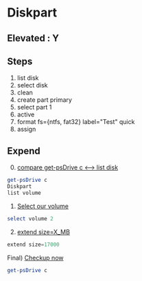# Diskpart 

## Elevated : Y

## Steps 
1) list disk
2) select disk <x>
3) clean
4) create part primary
5) select part 1
6) active
7) format fs={ntfs, fat32} label="Test" quick
8) assign

## Expend
0) [compare get-psDrive c <--> list disk](https://imgur.com/cEh4gzU)
````PowerShell
get-psDrive c 
Diskpart
list volume
````
1) [Select our volume](https://imgur.com/5h6kQRZ)
````PowerShell
select volume 2
````
2) [extend size=X_MB](https://imgur.com/Fnovkxh)
````PowerShell
extend size=17000
````
Final) [Checkup now](https://imgur.com/RnaKTPc)
````PowerShell
get-psDrive c
````
